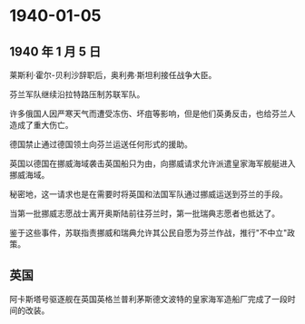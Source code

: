# 1940-01-05

## 1940 年 1 月 5 日

莱斯利·霍尔-贝利沙辞职后，奥利弗·斯坦利接任战争大臣。

芬兰军队继续沿拉特路压制苏联军队。

许多俄国人因严寒天气而遭受冻伤、坏疽等影响，但是他们英勇反击，也给芬兰人造成了重大伤亡。

德国禁止通过德国领土向芬兰运送任何形式的援助。

英国以德国在挪威海域袭击英国船只为由，向挪威请求允许派遣皇家海军舰艇进入挪威海域。

秘密地，这一请求也是在需要时将英国和法国军队通过挪威运送到芬兰的手段。

当第一批挪威志愿战士离开奥斯陆前往芬兰时，第一批瑞典志愿者也抵达了。

鉴于这些事件，苏联指责挪威和瑞典允许其公民自愿为芬兰作战，推行"不中立"政策。

## 英国

阿卡斯塔号驱逐舰在英国英格兰普利茅斯德文波特的皇家海军造船厂完成了一段时间的改装。

